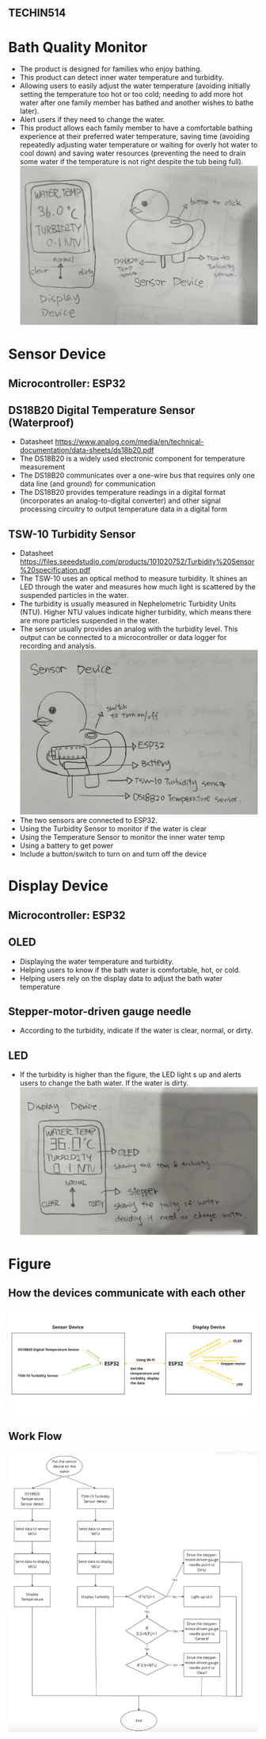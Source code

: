 ## TECHIN514 
# Bath Quality Monitor
- The product is designed for families who enjoy bathing. 
- This product can detect inner water temperature and turbidity.
- Allowing users to easily adjust the water temperature (avoiding initially setting the temperature too hot or too cold; needing to add more hot water after one family member has bathed and another wishes to bathe later).
- Alert users if they need to change the water.
- This product allows each family member to have a comfortable bathing experience at their preferred water temperature, saving time (avoiding repeatedly adjusting water temperature or waiting for overly hot water to cool down) and saving water resources (preventing the need to drain some water if the temperature is not right despite the tub being full).
![Image text](https://github.com/Crystalhe97/TECHIN514/blob/main/1.jpg?raw=true)

# Sensor Device
## Microcontroller: ESP32
## DS18B20 Digital Temperature Sensor (Waterproof)
- Datasheet https://www.analog.com/media/en/technical-documentation/data-sheets/ds18b20.pdf
- The DS18B20 is a widely used electronic component for temperature measurement 
- The DS18B20 communicates over a one-wire bus that requires only one data line (and ground) for communication 
- The DS18B20 provides temperature readings in a digital format (incorporates an analog-to-digital converter) and other signal processing circuitry to output temperature data in a digital form
## TSW-10 Turbidity Sensor 
- Datasheet https://files.seeedstudio.com/products/101020752/Turbidity%20Sensor%20specification.pdf 
- The TSW-10 uses an optical method to measure turbidity. It shines an LED through the water and measures how much light is scattered by the suspended particles in the water.
- The turbidity is usually measured in Nephelometric Turbidity Units (NTU). Higher NTU values indicate higher turbidity, which means there are more particles suspended in the water.
- The sensor usually provides an analog with the turbidity level. This output can be connected to a microcontroller or data logger for recording and analysis.
![Image text](https://github.com/Crystalhe97/TECHIN514/blob/main/2.jpg?raw=true)
- The two sensors are connected to ESP32. 
- Using the Turbidity Sensor to monitor if the water is clear
- Using the Temperature Sensor to monitor the inner water temp
- Using a battery to get power
- Include a button/switch to turn on and turn off the device

# Display Device
## Microcontroller: ESP32
## OLED
- Displaying the water temperature and turbidity.
- Helping users to know if the bath water is comfortable, hot, or cold. 
- Helping users rely on the display data to adjust the bath water temperature
## Stepper-motor-driven gauge needle 
- According to the turbidity, indicate if the water is clear, normal, or dirty.
## LED
- If the turbidity is higher than the figure, the LED light s up and alerts users to change the bath water. If the water is dirty.
![Image text](https://github.com/Crystalhe97/TECHIN514/blob/main/3.jpg?raw=true)

# Figure
## How the devices communicate with each other
![Image text](https://github.com/Crystalhe97/TECHIN514/blob/main/4.jpg?raw=true)

## Work Flow
![Image text](https://github.com/Crystalhe97/TECHIN514/blob/main/6.jpg?raw=true)
